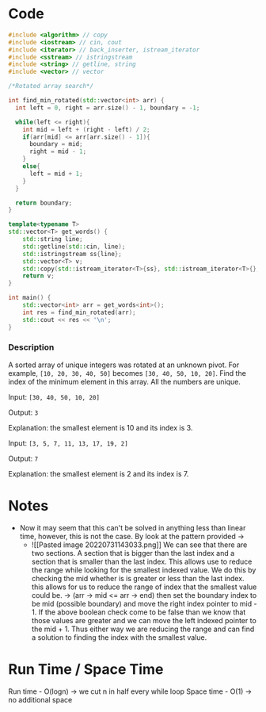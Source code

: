 # Code
```C++
#include <algorithm> // copy
#include <iostream> // cin, cout
#include <iterator> // back_inserter, istream_iterator
#include <sstream> // istringstream
#include <string> // getline, string
#include <vector> // vector

/*Rotated array search*/

int find_min_rotated(std::vector<int> arr) {
  int left = 0, right = arr.size() - 1, boundary = -1;

  while(left <= right){
    int mid = left + (right - left) / 2;
    if(arr[mid] <= arr[arr.size() - 1]){
      boundary = mid;
      right = mid - 1;
    }
    else{
      left = mid + 1;
    }
  }

  return boundary;
}

template<typename T>
std::vector<T> get_words() {
    std::string line;
    std::getline(std::cin, line);
    std::istringstream ss{line};
    std::vector<T> v;
    std::copy(std::istream_iterator<T>{ss}, std::istream_iterator<T>{}, std::back_inserter(v));
    return v;
}

int main() {
    std::vector<int> arr = get_words<int>();
    int res = find_min_rotated(arr);
    std::cout << res << '\n';
}

```

### Description
A sorted array of unique integers was rotated at an unknown pivot. For example, `[10, 20, 30, 40, 50]` becomes `[30, 40, 50, 10, 20]`. Find the index of the minimum element in this array. All the numbers are unique.

Input: `[30, 40, 50, 10, 20]`

Output: `3`

Explanation: the smallest element is 10 and its index is 3.

Input: `[3, 5, 7, 11, 13, 17, 19, 2]`

Output: `7`

Explanation: the smallest element is 2 and its index is 7.

# Notes
- Now it may seem that this can't be solved in anything less than linear time, however, this is not the case. By look at the pattern provided ->
	- ![[Pasted image 20220731143033.png]]
	We can see that there are two sections. A section that is bigger than the last index and a section that is smaller than the last index. This allows use to reduce the range while looking for the smallest indexed value. We do this by checking the mid whether is is greater or less than the last index. this allows for us to reduce the range of index that the smallest value could be. -> (arr -> mid <= arr -> end) then set the boundary index to be mid (possible boundary) and move the right index pointer to mid - 1. If the above boolean check come to be false than we know that those values are greater and we can move the left indexed pointer to the mid + 1. Thus either way we are reducing the range and can find a solution to finding the index with the smallest value.

# Run Time / Space Time
Run time - O(logn) -> we cut n in half every while loop
Space time - O(1) -> no additional space